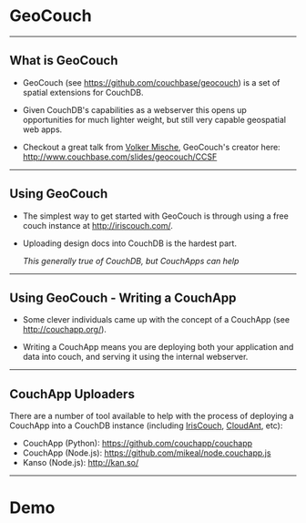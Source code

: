 # GeoCouch

---

## What is GeoCouch

- GeoCouch (see <https://github.com/couchbase/geocouch>) is a set of spatial extensions for CouchDB.

- Given CouchDB's capabilities as a webserver this opens up opportunities for much lighter weight, but still very capable geospatial web apps.

- Checkout a great talk from [Volker Mische](http://twitter.com/vmx), GeoCouch's creator here: <http://www.couchbase.com/slides/geocouch/CCSF>

---

## Using GeoCouch

- The simplest way to get started with GeoCouch is through using a free couch instance at <http://iriscouch.com/>.

- Uploading design docs into CouchDB is the hardest part.

    _This generally true of CouchDB, but CouchApps can help_
    
---

## Using GeoCouch - Writing a CouchApp

- Some clever individuals came up with the concept of a CouchApp (see <http://couchapp.org/>).

- Writing a CouchApp means you are deploying both your application and data into couch, and serving it using the internal webserver.

---

## CouchApp Uploaders

There are a number of tool available to help with the process of deploying a CouchApp into a CouchDB instance (including [IrisCouch](http://iriscouch.com/), [CloudAnt](http://cloudant.com), etc):

- CouchApp (Python): <https://github.com/couchapp/couchapp>
- CouchApp (Node.js): <https://github.com/mikeal/node.couchapp.js>
- Kanso (Node.js): <http://kan.so/>

---

# Demo